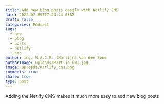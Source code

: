 ```yaml
---
title: Add new blog posts easily with Netlify CMS
date: 2022-02-09T17:24:44.688Z
draft: false
categories: Podcast
tags:
  - new
  - blog
  - posts
  - netlify
  - cms
author: ing. M.A.C.M. (Martijn) van den Boom
authorImage: uploads/Martijn_001.jpg
image: uploads/netlify_cms.png
comments: true
share: true
type: post
---
```

Adding the Netlify CMS makes it much more easy to add new blog posts